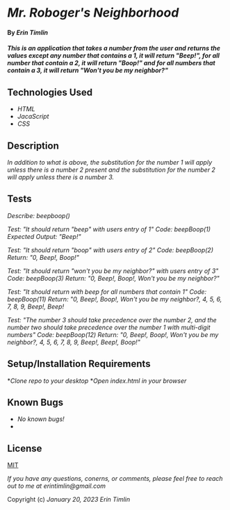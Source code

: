 # _Mr. Roboger's Neighborhood_

#### By _Erin Timlin_

#### _This is an application that takes a number from the user and returns the values except any number that contains a 1, it will return "Beep!", for all number that contain a 2, it will return "Boop!" and for all numbers that contain a 3, it will return "Won't you be my neighbor?"_

## Technologies Used

* _HTML_
* _JacaScript_
* _CSS_


## Description

_In addition to what is above, the substitution for the number 1 will apply unless there is a number 2 present and the substitution for the number 2 will apply unless there is a number 3._

## Tests

_Describe: beepboop()_

_Test: "It should return "beep" with users entry of 1"_
_Code: beepBoop(1)_
_Expected Output: "Beep!"_

_Test: "It should return "boop" with users entry of 2"_
_Code: beepBoop(2)_
_Return: "0, Beep!, Boop!"_

_Test: "It should return "won't you be my neighbor?" with users entry of 3"_
_Code: beepBoop(3)_
_Return: "0, Beep!, Boop!, Won't you be my neighbor?"_

_Test: "It should return with beep for all numbers that contain 1"_
_Code: beepBoop(11)_
_Return: "0, Beep!, Boop!, Won't you be my neighbor?, 4, 5, 6, 7, 8, 9, Beep!, Beep!_

_Test: "The number 3 should take precedence over the number 2, and the number two should take precedence over the number 1 with multi-digit numbers"_
_Code: beepBoop(12)_
_Return: "0, Beep!, Boop!, Won't you be my neighbor?, 4, 5, 6, 7, 8, 9, Beep!, Beep!, Boop!"_


## Setup/Installation Requirements

*_Clone repo to your desktop_
*_Open index.html in your browser_


## Known Bugs

* _No known bugs!_
* 

## License

[MIT](license.txt)

_If you have any questions, conerns, or comments, please feel free to reach out to me at erintimlin@gmail.com_

Copyright (c) _January 20, 2023_ _Erin Timlin_